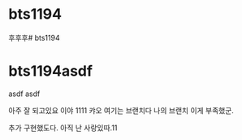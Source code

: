 # bts1194
후후후# bts1194
# bts1194asdf

asdf
asdf

아주 잘 되고있요
이야
1111
캬오 여기는 브랜치다
나의 브랜치
이게 부족했군.

추가 구현했도다.
아직 난 사랑있따.11
